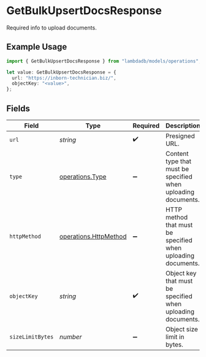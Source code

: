 # GetBulkUpsertDocsResponse

Required info to upload documents.

## Example Usage

```typescript
import { GetBulkUpsertDocsResponse } from "lambdadb/models/operations";

let value: GetBulkUpsertDocsResponse = {
  url: "https://inborn-technician.biz/",
  objectKey: "<value>",
};
```

## Fields

| Field                                                          | Type                                                           | Required                                                       | Description                                                    |
| -------------------------------------------------------------- | -------------------------------------------------------------- | -------------------------------------------------------------- | -------------------------------------------------------------- |
| `url`                                                          | *string*                                                       | :heavy_check_mark:                                             | Presigned URL.                                                 |
| `type`                                                         | [operations.Type](../../models/operations/type.md)             | :heavy_minus_sign:                                             | Content type that must be specified when uploading documents.  |
| `httpMethod`                                                   | [operations.HttpMethod](../../models/operations/httpmethod.md) | :heavy_minus_sign:                                             | HTTP method that must be specified when uploading documents.   |
| `objectKey`                                                    | *string*                                                       | :heavy_check_mark:                                             | Object key that must be specified when uploading documents.    |
| `sizeLimitBytes`                                               | *number*                                                       | :heavy_minus_sign:                                             | Object size limit in bytes.                                    |